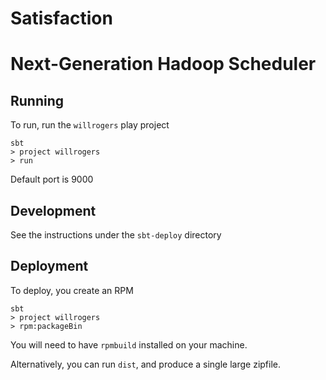 
Satisfaction
============

# Next-Generation Hadoop Scheduler

## Running

To run, run the `willrogers` play project

```
sbt
> project willrogers
> run
```

Default port is 9000

## Development

See the instructions under the `sbt-deploy` directory

## Deployment 

To deploy, you create an RPM

```
sbt
> project willrogers
> rpm:packageBin
```

You will need to have `rpmbuild` installed on your machine.

Alternatively, you can run `dist`, and produce a single large zipfile.







